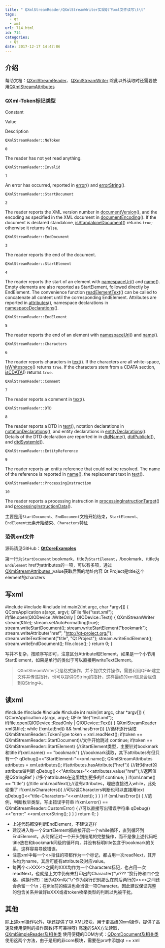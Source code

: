 ```yaml
---
title: " QXmlStreamReader/QXmlStreamWriter实现Qt下xml文件读写\t\t"
tags:
  - qt
  - xml
url: 714.html
id: 714
categories:
  - Qt
date: 2017-12-17 14:47:06
---
```


介绍
--

帮助文档：[QXmlStreamReader](http://doc.qt.io/qt-5/qxmlstreamreader.html)、[QXmlStreamWriter](http://doc.qt.io/qt-5/qxmlstreamwriter.html) 除此以外读取时还需要使用[QXmlStreamAttributes](http://doc.qt.io/qt-5/qxmlstreamattributes.html)

### QXml-Token标记类型

Constant

Value

Description

`QXmlStreamReader::NoToken`

`0`

The reader has not yet read anything.

`QXmlStreamReader::Invalid`

`1`

An error has occurred, reported in [error](http://doc.qt.io/qt-5/qxmlstreamreader.html#error)() and [errorString](http://doc.qt.io/qt-5/qxmlstreamreader.html#errorString)().

`QXmlStreamReader::StartDocument`

`2`

The reader reports the XML version number in [documentVersion](http://doc.qt.io/qt-5/qxmlstreamreader.html#documentVersion)(), and the encoding as specified in the XML document in [documentEncoding](http://doc.qt.io/qt-5/qxmlstreamreader.html#documentEncoding)(). If the document is declared standalone, [isStandaloneDocument](http://doc.qt.io/qt-5/qxmlstreamreader.html#isStandaloneDocument)() returns `true`; otherwise it returns `false`.

`QXmlStreamReader::EndDocument`

`3`

The reader reports the end of the document.

`QXmlStreamReader::StartElement`

`4`

The reader reports the start of an element with [namespaceUri](http://doc.qt.io/qt-5/qxmlstreamreader.html#namespaceUri)() and [name](http://doc.qt.io/qt-5/qxmlstreamreader.html#name)(). Empty elements are also reported as StartElement, followed directly by EndElement. The convenience function [readElementText](http://doc.qt.io/qt-5/qxmlstreamreader.html#readElementText)() can be called to concatenate all content until the corresponding EndElement. Attributes are reported in [attributes](http://doc.qt.io/qt-5/qxmlstreamreader.html#attributes)(), namespace declarations in [namespaceDeclarations](http://doc.qt.io/qt-5/qxmlstreamreader.html#namespaceDeclarations)().

`QXmlStreamReader::EndElement`

`5`

The reader reports the end of an element with [namespaceUri](http://doc.qt.io/qt-5/qxmlstreamreader.html#namespaceUri)() and [name](http://doc.qt.io/qt-5/qxmlstreamreader.html#name)().

`QXmlStreamReader::Characters`

`6`

The reader reports characters in [text](http://doc.qt.io/qt-5/qxmlstreamreader.html#text)(). If the characters are all white-space, [isWhitespace](http://doc.qt.io/qt-5/qxmlstreamreader.html#isWhitespace)() returns `true`. If the characters stem from a CDATA section, [isCDATA](http://doc.qt.io/qt-5/qxmlstreamreader.html#isCDATA)() returns `true`.

`QXmlStreamReader::Comment`

`7`

The reader reports a comment in [text](http://doc.qt.io/qt-5/qxmlstreamreader.html#text)().

`QXmlStreamReader::DTD`

`8`

The reader reports a DTD in [text](http://doc.qt.io/qt-5/qxmlstreamreader.html#text)(), notation declarations in [notationDeclarations](http://doc.qt.io/qt-5/qxmlstreamreader.html#notationDeclarations)(), and entity declarations in [entityDeclarations](http://doc.qt.io/qt-5/qxmlstreamreader.html#entityDeclarations)(). Details of the DTD declaration are reported in in [dtdName](http://doc.qt.io/qt-5/qxmlstreamreader.html#dtdName)(), [dtdPublicId](http://doc.qt.io/qt-5/qxmlstreamreader.html#dtdPublicId)(), and [dtdSystemId](http://doc.qt.io/qt-5/qxmlstreamreader.html#dtdSystemId)().

`QXmlStreamReader::EntityReference`

`9`

The reader reports an entity reference that could not be resolved. The name of the reference is reported in [name](http://doc.qt.io/qt-5/qxmlstreamreader.html#name)(), the replacement text in [text](http://doc.qt.io/qt-5/qxmlstreamreader.html#text)().

`QXmlStreamReader::ProcessingInstruction`

`10`

The reader reports a processing instruction in [processingInstructionTarget](http://doc.qt.io/qt-5/qxmlstreamreader.html#processingInstructionTarget)() and [processingInstructionData](http://doc.qt.io/qt-5/qxmlstreamreader.html#processingInstructionData)().

主要是用`StartDocument`、`EndDocument`文档开始结束，`StartElement`、`EndElement`元素开始结束、`Characters`特征

### 范例xml文件

源码请见GitHub：**[QtCoreExamples](https://github.com/TechieL/QtCoreExamples)**

<?xml version="1.0" encoding="UTF-8"?>
<bookmark href="http://qt-project.org/">
    <title>Qt Project</title>
</bookmark>

第一行为`StartDocument` bookmark、title为`StartElement`，/bookmark、/title为`EndElement` href为attributes的一项，可以有多项，通过[QXmlStreamAttributes::](http://doc.qt.io/qt-5/qxmlstreamattributes.html)value获取后面的地址内容 Qt Project是title这个element的charcters

写xml
----

#include <QCoreApplication>
#include <QFile>
#include <QXmlStreamWriter>
int main2(int argc, char *argv\[\]) {
    QCoreApplication a(argc, argv);
    QFile file("test.xml");
    if(file.open(QIODevice::WriteOnly | QIODevice::Text)) {
        QXmlStreamWriter stream(&file);
        stream.setAutoFormatting(true);
        stream.writeStartDocument();
        stream.writeStartElement("bookmark");
        stream.writeAttribute("href", "http://qt-project.org/");
        stream.writeTextElement("title", "Qt Project");
        stream.writeEndElement();
        stream.writeEndDocument();
        file.close();
    }
    return 0;
}

写并不复杂，按顺序写即可，注意区分Attribute和Element，如果是一个小节用StartElement，如果是单行的类似于<title>Qt Project</title>可以直接用writeTextElement。

> QXmlStreamWriter只是格式操作，并不提供文件操作，需要利用QFile建立文件并传递指针，也可以提供QString的指针，这样最终的xml信息会赋值到QString中。

读xml
----

#include <QCoreApplication>
#include <QFile>
#include <QXmlStreamReader>
#include <QDebug>
int main(int argc, char *argv\[\]) {
    QCoreApplication a(argc, argv);
    QFile file("test.xml");
    if(file.open(QIODevice::ReadOnly | QIODevice::Text)) {
        QXmlStreamReader xml(&file);
        while (!xml.atEnd() && !xml.hasError()) {//循环逐行读取
            QXmlStreamReader::TokenType token = xml.readNext();
            if(token == QXmlStreamReader::StartDocument)//文件开始跳过
                continue;
            if(token == QXmlStreamReader::StartElement) {//StartElement类型，主要针对bookmark和title
                if(xml.name() == "bookmark") {//bookmark读取，其下attributes有但只有一个
                    qDebug()<<"StartElement-"<<xml.name();
                    QXmlStreamAttributes attributes = xml.attributes();
                    if(attributes.hasAttribute("href")) {//针对href的attribute做判断
                        qDebug()<<"Attributes-"<<attributes.value("href");//返回值是QStringRef
                    }
                    //多个attributes在这里增加更多的if
                    continue;
                }
                if(xml.name() == "title") {//title
                    xml.readNext();//没有attributes，理应直接进入while，此处偷懒了
                    if(xml.isCharacters()) //可以做Characters判断也可以直接用text
                        qDebug()<<"title-Characters-"<<xml.text();
                }
            }
        }
        if (xml.hasError()) {
            //范例，判断枚举类型，写出错误字符串
            if(xml.error() == QXmlStreamReader::CustomError) {
                //可以直接写出错误字符串
                qDebug()<<"error:" <<xml.errorString();
            }
        }
    }
    return 0;
}

*   上述代码都没判断EndElement，不建议这样
*   建议进入每一个StartElement都直接开启一个while循环，直到循环到EndElement，从何保证对一个开头到结尾的完整操作，而不是像上述代码吧title放在和bookmark同级的循环内，并没有标明title包含于bookmark的关系，这样容易导致错误。
*   注意xml中每一个<>括住的项都作为一个标记，都占用一次readNext，其开头均为name，其后可能有attribute及对应value。
*   每两个<>XXX<>之间的XXX均作为一个Characters标记，也占用一次readNext，也就是上文中仍有未打印出的Character("\\n??? "换行符和四个空格、纯换行符)：因为QXml以"\\r"作为换行识别那么在前后两行的<><>之间还会余留一个\\n；在title前的缩进也会当做一项Character。因此建议保证完整的包含关系并做好isXXX或者token枚举类型的判断以免被干扰。

其他
--

除上述xml操作以外，Qt还提供了Qt XML模块，用于更高级的xml操作，提供了高速及使用便利的操作函数(不可兼得呀) 高速的SAX方法读取，[QXmlSimpleReader及相关类](http://doc.qt.io/qt-5/qxmlsimplereader.html) 使用便捷的DOM方式：[QDomDocument及相关类](http://doc.qt.io/qt-5/qdomdocument.html) 使用这两个方法，由于是用的非core模块，需要在pro中添加qt += xml
